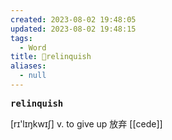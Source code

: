 ```yaml
---
created: 2023-08-02 19:48:05
updated: 2023-08-02 19:48:15
tags:
  - Word
title: 📖relinquish
aliases:
  - null
---
```


<pre><strong>relinquish</strong></pre>
[rɪ'lɪŋkwɪʃ]
v. to give up 放弃
[[cede]]
